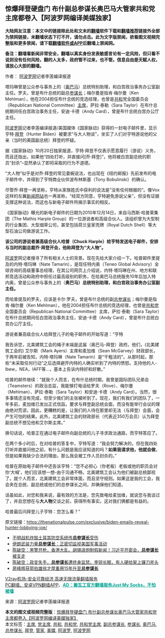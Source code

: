 <h2>惊爆拜登硬盘门 布什副总参谋长奥巴马大管家共和党主席都卷入【阿波罗网编译美媒独家】</h2> <p class="notice"><b>大陆网友注意：本文中的链接除此处和文末的<a href="https://github.com/bannedbook/fanqiang" >翻墙</a>软件下载和<a href="https://github.com/killgcd/justmysocks/blob/master/README.md">翻墙推荐</a>链接外全部为禁网链接，未翻墙状态下打不开，请勿点击。此为文字版禁闻，欲看图文视频完整版和更多禁闻，请下载<a href="https://github.com/bannedbook/fanqiang">翻墙软件或APP</a>后翻墙上禁闻网。</p><p>备注：翻墙看新闻非常安全，翻墙以真实身份发表敏感言论有一定风险，但只看不说则没有任何风险，翻的人太多，政府管不过来，也不管。信息自由是天赋人权，请放心大胆的翻墙。</b></p>  <div class="entry"> <p>作者： <span class='wp_keywordlink_affiliate'><a href="https://www.aboluowang.com/" title="阿波罗网" target="_blank">阿波罗网</a></span>记者李莲编译报道</p> <p id="summary">塔玛琳曾是公众参与事务上的（<a href="https://www.bannedbook.org/bnews/tag/%e5%a5%a5%e5%b7%b4%e9%a9%ac/" class="st_tag internal_tag" rel="tag" title="标签 奥巴马 下的日志">奥巴马</a>）总统特别助理，和白宫政治事务办公室副主任。罗夫，曾是布什总统的副总<a href="https://www.bannedbook.org/bnews/tag/%E5%8F%82%E8%B0%8B%E9%95%BF/" class="st_tag internal_tag" rel="tag" title="标签 参谋长 下的日志">参谋长</a>；梅尔曼是指肯·梅尔曼（Ken Mehlman），他在2004担任布什总统的竞选经理，也曾是<a href="https://www.bannedbook.org/bnews/tag/%E5%85%B1%E5%92%8C/" class="st_tag internal_tag" rel="tag" title="标签 共和 下的日志">共和</a>党全国委员会（Republican National Committee）<a href="https://www.bannedbook.org/bnews/tag/%E4%B8%BB%E5%B8%AD/" class="st_tag internal_tag" rel="tag" title="标签 主席 下的日志">主席</a>，萨拉·泰勒（Sara Taylor）在布什总统期间任白宫政治事务主任，安迪·卡德（Andy Card），曾是布什总统白宫办公厅主任。</p> <p></p> <p><a href="https://www.bannedbook.org/bnews/tag/%e9%98%bf%e6%b3%a2%e7%bd%97%e7%bd%91/" class="st_tag internal_tag" rel="tag" title="标签 阿波罗网 下的日志">阿波罗网</a>记者李莲编译报道/美国媒体《国家脉动》获得的一封电子邮件里，显示亨特·<a href="https://www.bannedbook.org/bnews/tag/%e6%8b%9c%e7%99%bb/" class="st_tag internal_tag" rel="tag" title="标签 拜登 下的日志">拜登</a>（Hunter Biden）被要求“与大人物谈”，坐实了人们对亨特游说他的父亲（当时的美国副总统）拜登的怀疑。</p> <p>据《国家脉动》10月20日独家报道，亨特·拜登不仅表示愿意履行（游说）义务，而且还指出，如果他“四处打听，并直接问[乔·拜登]”，他将被白宫副总统的职员“封杀”–显然承认了即将采取的行为不道德。</p>  <p></p> <p>“大人物”似乎是对乔·拜登的常见委婉说法，也出现在《纽约邮报》先前发布的电子邮件中，并得到了亨特商业伙伴波布林斯基（Tony Bobulinski）的确认。</p> <p>尽管乔·拜登一再坚称，亨特从家族姓氏中获利的说法是&#8221;没有任何根据的&#8221;。像Vox这样的左翼<span class='wp_keywordlink_affiliate'><a href="https://www.bannedbook.org/" title="新闻网站">新闻网站</a></span>也一再宣称，“经双方同意，亨特避免游说父亲”，但没有证据支撑这种说法，而这也与新电子邮件所揭示事实的相反。</p> <p>《国家脉动》曝光的新电子邮件的日期为2010年12月14日，来自马西斯·哈普莱集团（The Mathis Harple Group）的一位游说者和高级合伙人。该组织曾为大型制药行业集团、大型烟草公司，甚至包括荷兰皇家壳牌（Royal Dutch Shell）等大型石油公司做游说工作。</p> <p><strong>该公司的游说者兼高级合伙人哈普（Chuck Harple）给亨特发送电子邮件，安排与当时的副总裁乔·拜登开会，他称拜登为“大人物”。</strong></p>  <p><a href="https://www.bannedbook.org/bnews/tag/%E9%98%BF%E6%B3%A2%E7%BD%97/" class="st_tag internal_tag" rel="tag" title="标签 阿波罗 下的日志">阿波罗</a>网记者搜寻了所有相关人士的背景。现在先给大家介绍一下。哈普邮件里提及的内特·塔玛琳（Nate Tamarin），是现任特内奥（Teneo Global Advisory）全球咨询的高级董事总经理，在其公司网页上介绍说，内特·塔玛琳在州、地方和联邦竞选活动和政府中担任过最高级别的职务，在给奥巴马总统服务10年后加入特内奥，曾是公众参与事务上的（<strong>奥巴马）总统特别助理，和白宫政治事务办公室副主任。</strong></p> <p>而哈普提及的罗夫，应该是卡尔·罗夫，曾是布什总统的副<a href="https://www.bannedbook.org/bnews/tag/%e6%80%bb%e5%8f%82%e8%b0%8b%e9%95%bf/" class="st_tag internal_tag" rel="tag" title="标签 总参谋长 下的日志">总参谋长</a>；梅尔曼是指肯·梅尔曼（Ken Mehlman），他在2004担任布什总统的竞选经理，也曾是<a href="https://www.bannedbook.org/bnews/tag/%e5%85%b1%e5%92%8c%e5%85%9a/" class="st_tag internal_tag" rel="tag" title="标签 共和党 下的日志">共和党</a>全国委员会（Republican National Committee）主席，萨拉·泰勒（Sara Taylor）在布什总统期间任白宫政治事务主任，安迪·卡德（Andy Card），曾是布什总统白宫办公厅主任。</p> <p></p> <p>游说者兼高级合伙人给拜登儿子的电子邮件的开始写道：“亨特</p> <p>我告诉您，北美建筑工会的绳子末端是这届（奥巴马-拜登）政府。他们，(北美建筑工会的) 艾尔斯（Mark Ayers）主席和麦加维（Sean McGarvey）财政部长，于两年前被告知，内特·塔玛琳（Nate Tamarin）是“干粗活的”。从那时起，那些“未采取任何行动”之后选择避开内特的人确实听到了内特的愤怒。支持他的人-Ibew，NEA，IAFF等…，基本上告诉内特好和好散。”</p>  <p>哈普的邮件继续：“就我个人而言，在布什总统时期，我曾是国际团队兄弟会（Teamsters）的政治总监，我能够打电话给罗夫（Rove）、梅尔曼（Mehlman）、萨拉·泰勒（Sara Taylor）和安迪·卡德（Andy Card）。当然，很多事情还没有完成，但至少我们的主张被听到了。现在，我们有我们的团队了，一年多前，麦加维已发出正式信函，要求与拜登副总统会面，而没有能举行会议的理由绝对荒谬。因此，更糟糕的是，让我们的人待在那里却无法（与拜登）会面，会产生可怕的结果。此外，北美建筑工会的财政部长（代表近350万会员）认为拜登副总统不想见他和艾尔斯主席。”</p> <p>换句话说，哈普正在通过电子邮件向副总统的儿子寻求政治通路，而亨特答应了。</p> <p>在两个多小时后，在对哈普的答复中，亨特写道：“我会努力解决的，但在我四处打听并直接问他之前，有什么问题是我应该知道的吗？<strong>如果我请求他，他就会做</strong>，但是如果我缺少合法的理由，那么我会被工作人员封杀的。”</p> <p>哈普在原始电子邮件中还告诉亨特：“您不必担心（你老板）老板或他的职员会对你‘大喊’，他们应该想一想-由于沟通不畅，北美建筑工会认为他们被副总统鄙视了。就个人而言，北美建筑工会非常体面，而且坚守规则。如果这是我的工会，我会夹在总统、副总统或他们的总参谋长之间，并确保他们知道。</p> <p>话虽如此，对您和我来说，最有效的方法是，您先致电给麦加维，就说您与我谈过了，并且您想在与<strong>大人物</strong>交谈之前，获得所有事实。这对我们俩都是有益的。</p>  <p>哈普最后问拜登儿子亨特：您怎么看？”</p> <p>原文链接：<a href="https://thenationalpulse.com/exclusive/biden-emails-reveal-hunter-lobbying-joe/">https://thenationalpulse.com/exclusive/biden-emails-reveal-hunter-lobbying-joe/</a></p> <ul class='op-related-articles' title='相关阅读'> <li><a href='https://www.bannedbook.org/bnews/worldnews/20200707/1357228.html' target='_blank'>不明战机炸毁土耳其防空系统传<b>总参谋长</b>受伤</a></li> <li><a href='https://www.bannedbook.org/bnews/baitai/20200403/1305653.html' target='_blank'>伊朗武装力量<b>总参谋长</b>：正密切监视美国军事活动</a></li> <li><a href='https://www.bannedbook.org/bnews/cbnews/20191113/1221851.html' target='_blank'>陈破空：黑警开枪，香港大乱。胡锡进炮制假新闻！习近平开密会，<b>总参谋长</b>被支走 </a></li> <li><a href='https://www.bannedbook.org/bnews/cbnews/20190222/1085516.html' target='_blank'>陈破空：政变失手，<b>总参谋长</b>遭终身监禁。李锐长眠，有人硬给架上镰刀斧头 </a></li> <li><a href='https://www.bannedbook.org/bnews/baitai/20190221/1084433.html' target='_blank'>房峰辉获郭伯雄徐才厚重用15年升至<b>总参谋长</b></a></li> </ul> <p class="texttj"> <a href="https://github.com/bannedbook/fanqiang/wiki/V2ray%E6%9C%BA%E5%9C%BA" target="_blank">V2ray机场-安全可靠经济 高速无限流量翻墙服务</a><br/> <a href="https://github.com/bannedbook/fanqiang/wiki/%E7%A6%81%E9%97%BB%E7%BD%91%E5%AE%89%E5%8D%93%E7%BF%BB%E5%A2%99%E6%96%B0%E9%97%BBAPP" target="_blank">PC翻墙、安卓VPN翻墙APP</a>、<span onclick="window.open('https://github.com/killgcd/justmysocks/blob/master/README.md')" style="font-weight:bold;color:#00A191;cursor:pointer;text-decoration:underline;outline:none">AD：搬瓦工官方翻墙服务Just My Socks，不怕被墙</span></p><p> 来源：<a href="https://www.aboluowang.com/2020/1023/1515375.html" target="_blank">阿波罗网</a>记者李莲编译报道 </p><a name='sharetosocial'></a>       <div><b>本文的图文或视频完整版</b>：<a href='https://www.bannedbook.org/bnews/topimagenews/20201024/1419161.html'>惊爆拜登硬盘门 布什副总参谋长奥巴马大管家共和党主席都卷入【阿波罗网编译美媒独家】</a></div>  </div><!--END ENTRY--> <div class="postfooter"> <div>本文标签：<a href="https://www.bannedbook.org/bnews/tag/%E4%B8%BB%E5%B8%AD/" rel="tag">主席</a>, <a href="https://www.bannedbook.org/bnews/tag/%E5%85%9A%E4%B8%BB%E5%B8%AD/" rel="tag">党主席</a>, <a href="https://www.bannedbook.org/bnews/tag/%E5%85%B1%E5%92%8C/" rel="tag">共和</a>, <a href="https://www.bannedbook.org/bnews/tag/%e5%85%b1%e5%92%8c%e5%85%9a/" rel="tag">共和党</a>, <a href="https://www.bannedbook.org/bnews/tag/%e5%85%b1%e5%92%8c%e5%85%9a%e4%b8%bb%e5%b8%ad/" rel="tag">共和党主席</a>, <a href="https://www.bannedbook.org/bnews/tag/%e5%89%af%e6%80%bb%e5%8f%82%e8%b0%8b%e9%95%bf/" rel="tag">副总参谋长</a>, <a href="https://www.bannedbook.org/bnews/tag/%E5%8F%82%E8%B0%8B%E9%95%BF/" rel="tag">参谋长</a>, <a href="https://www.bannedbook.org/bnews/tag/%e5%a5%a5%e5%b7%b4%e9%a9%ac/" rel="tag">奥巴马</a>, <a href="https://www.bannedbook.org/bnews/tag/%e6%80%bb%e5%8f%82%e8%b0%8b%e9%95%bf/" rel="tag">总参谋长</a>, <a href="https://www.bannedbook.org/bnews/tag/%e6%8b%9c%e7%99%bb/" rel="tag">拜登</a>, <a href="https://www.bannedbook.org/bnews/tag/%E7%AE%A1%E5%AE%B6/" rel="tag">管家</a>, <a href="https://www.bannedbook.org/bnews/tag/%e7%be%8e%e5%aa%92/" rel="tag">美媒</a>, <a href="https://www.bannedbook.org/bnews/tag/%E9%98%BF%E6%B3%A2%E7%BD%97/" rel="tag">阿波罗</a>, <a href="https://www.bannedbook.org/bnews/tag/%e9%98%bf%e6%b3%a2%e7%bd%97%e7%bd%91/" rel="tag">阿波罗网</a></div>  </div><!--END POSTFOOTER--> 